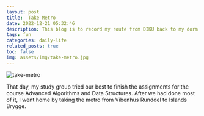 ```yaml
---
layout: post
title:  Take Metro
date: 2022-12-21 05:32:46
description: This blog is to record my route from DIKU back to my dorm at 00:53 am several days ago.
tags: fun
categories: daily-life
related_posts: true
toc: false
img: assets/img/take-metro.jpg
---
```


<div class="row mt-3">
    <div class="col-sm mt-3 mt-md-0">
		 <img src="https://i.imgur.com/NMLbHt0.jpeg" alt="take-metro" class="img-fluid rounded z-depth-1" data-zoomable />
    </div>
</div>

That day, my study group tried our best to finish the assignments for the course Advanced Algorithms and Data Structures. After we had done most of it, I went home by taking the metro from Vibenhus Runddel to Islands Brygge.

